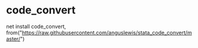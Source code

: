 # code_convert
 
net install code_convert, from("https://raw.githubusercontent.com/anguslewis/stata_code_convert/master/")
